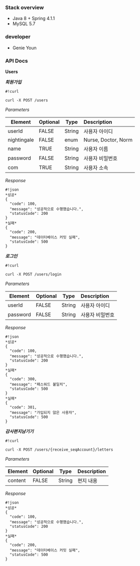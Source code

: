 ### Stack overview ###

* Java 8 + Spring 4.1.1
* MySQL 5.7


### developer ###

* Genie Youn 

### API Docs ###

**Users** 

***회원가입***     
```
#!curl

curl -X POST /users
```

*Parameters*

| Element    | Optional   | Type  |   Description       |
| -----------|:-----------| ------|:--------------------|
|  userId    |    FALSE   | String| 사용자 아이디       |
| nightingale|    FALSE   | enum  | Nurse, Doctor, Norm |
|  name      |    TRUE    | String| 사용자 이름         |
|  password  |    FALSE   | String| 사용자 비밀번호     |
|  com       |    TRUE   | String| 사용자 소속          |

*Response*
```
#!json
*성공*
{
  "code": 100,
  "message": "성공적으로 수행했습니다.",
  "statusCode": 200
}
*실패*
{
  "code": 200,
  "message": "데이터베이스 커밋 실패",
  "statusCode": 500
}
```
***로그인***
```
#!curl

curl -X POST /users/login
```

*Parameters*

| Element    | Optional   | Type  |   Description       |
| -----------|:-----------| ------|:--------------------|
|  userId    |    FALSE   | String| 사용자 아이디       |
|  password  |    FALSE   | String| 사용자 비밀번호     |

*Response*
```
#!json
*성공*
{
  "code": 100,
  "message": "성공적으로 수행했습니다.",
  "statusCode": 200
}
*실패*
{
  "code": 300,
  "message": "패스워드 불일치",
  "statusCode": 500
}
*실패*
{
  "code": 301,
  "message": "가입되지 않은 사용자",
  "statusCode": 500
}
```
***감사편지남기기***
```
#!curl

curl -X POST /users/{receive_seqAccount}/letters
```

*Parameters*

| Element    | Optional   | Type  |   Description       |
| -----------|:-----------| ------|:--------------------|
|  content   |    FALSE   | String|     편지 내용       |

*Response*
```
#!json
*성공*
{
  "code": 100,
  "message": "성공적으로 수행했습니다.",
  "statusCode": 200
}
*실패*
{
  "code": 200,
  "message": "데이터베이스 커밋 실패",
  "statusCode": 500
}
```
